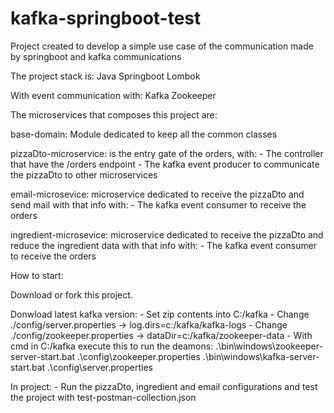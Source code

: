 # kafka-springboot-test
Project created to develop a simple use case of the communication made by springboot and kafka communications

The project stack is:
Java
Springboot
Lombok

With event communication with:
Kafka
Zookeeper

The microservices that composes this project are:

base-domain: Module dedicated to keep all the common classes

pizzaDto-microservice: is the entry gate of the orders, with:
    - The controller that have the /orders endpoint
    - The kafka event producer to communicate the pizzaDto to other microservices

email-microsevice: microservice dedicated to receive the pizzaDto and send mail with that info with:
    - The kafka event consumer to receive the orders

ingredient-microsevice: microservice dedicated to receive the pizzaDto and reduce the ingredient data with that info with:
    - The kafka event consumer to receive the orders


How to start:

Download or fork this project.

Donwload latest kafka version:
    - Set zip contents into C:/kafka
    - Change ./config/server.properties ->  log.dirs=c:/kafka/kafka-logs
    - Change ./config/zookeeper.properties ->  dataDir=c:/kafka/zookeeper-data
    - With cmd in C:/kafka execute this to run the deamons:
        .\bin\windows\zookeeper-server-start.bat .\config\zookeeper.properties
        .\bin\windows\kafka-server-start.bat .\config\server.properties

In project:
    - Run the pizzaDto, ingredient and email configurations and test the project with test-postman-collection.json


